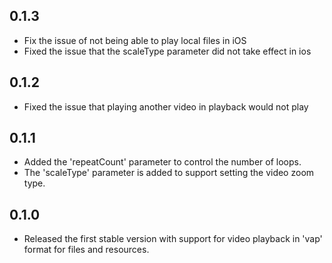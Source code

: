 ## 0.1.3

* Fix the issue of not being able to play local files in iOS
* Fixed the issue that the scaleType parameter did not take effect in ios

## 0.1.2

* Fixed the issue that playing another video in playback would not play

## 0.1.1

* Added the 'repeatCount' parameter to control the number of loops.
* The 'scaleType' parameter is added to support setting the video zoom type.

## 0.1.0

* Released the first stable version with support for video playback in 'vap' format for files and resources.